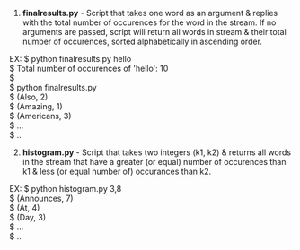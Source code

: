 1. **finalresults.py** - Script that takes one word as an argument & replies with the total number of occurences for the word in the stream. If no arguments are passed, script will return all words in stream & their total number of occurences, sorted alphabetically in ascending order.   
    
  EX: $ python finalresults.py hello  
      $ Total number of occurences of 'hello': 10  
      $  
      $ python finalresults.py  
      $ (Also, 2)  
      $ (Amazing, 1)  
      $ (Americans, 3)  
      $   ...  
      $   ..  
        
2. **histogram.py** - Script that takes two integers (k1, k2) & returns all words in the stream that have a greater (or equal) number of occurences than k1 & less (or equal number of) occurances than k2.  
    
  EX: $ python histogram.py 3,8  
      $ (Announces, 7)  
      $ (At, 4)  
      $ (Day, 3)  
      $   ...  
      $   ..  

